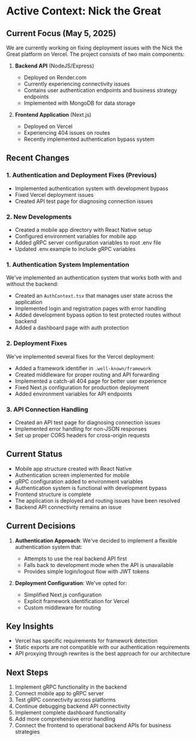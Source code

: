 # Active Context: Nick the Great

## Current Focus (May 5, 2025)

We are currently working on fixing deployment issues with the Nick the Great platform on Vercel. The project consists of two main components:

1. **Backend API** (NodeJS/Express)
   - Deployed on Render.com
   - Currently experiencing connectivity issues
   - Contains user authentication endpoints and business strategy endpoints
   - Implemented with MongoDB for data storage

2. **Frontend Application** (Next.js)
   - Deployed on Vercel
   - Experiencing 404 issues on routes
   - Recently implemented authentication bypass system

## Recent Changes

### 1. Authentication and Deployment Fixes (Previous)
- Implemented authentication system with development bypass
- Fixed Vercel deployment issues
- Created API test page for diagnosing connection issues

### 2. New Developments
- Created a mobile app directory with React Native setup
- Configured environment variables for mobile app
- Added gRPC server configuration variables to root .env file
- Updated .env.example to include gRPC variables

### 1. Authentication System Implementation

We've implemented an authentication system that works both with and without the backend:

- Created an `AuthContext.tsx` that manages user state across the application
- Implemented login and registration pages with error handling
- Added development bypass option to test protected routes without backend
- Added a dashboard page with auth protection

### 2. Deployment Fixes

We've implemented several fixes for the Vercel deployment:

- Added a framework identifier in `.well-known/framework` 
- Created middleware for proper routing and API forwarding
- Implemented a catch-all 404 page for better user experience
- Fixed Next.js configuration for production deployment
- Added environment variables for API endpoints

### 3. API Connection Handling

- Created an API test page for diagnosing connection issues
- Implemented error handling for non-JSON responses
- Set up proper CORS headers for cross-origin requests

## Current Status
- Mobile app structure created with React Native
- Authentication screen implemented for mobile
- gRPC configuration added to environment variables
- Authentication system is functional with development bypass
- Frontend structure is complete
- The application is deployed and routing issues have been resolved
- Backend API connectivity remains an issue

## Current Decisions

1. **Authentication Approach**: We've decided to implement a flexible authentication system that:
   - Attempts to use the real backend API first
   - Falls back to development mode when the API is unavailable
   - Provides simple login/logout flow with JWT tokens

2. **Deployment Configuration**: We've opted for:
   - Simplified Next.js configuration
   - Explicit framework identification for Vercel
   - Custom middleware for routing

## Key Insights

- Vercel has specific requirements for framework detection
- Static exports are not compatible with our authentication requirements
- API proxying through rewrites is the best approach for our architecture

## Next Steps
1. Implement gRPC functionality in the backend
2. Connect mobile app to gRPC server
3. Test gRPC connectivity across platforms
4. Continue debugging backend API connectivity
5. Implement complete dashboard functionality
6. Add more comprehensive error handling
7. Connect the frontend to operational backend APIs for business strategies
